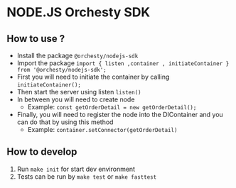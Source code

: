 # NODE.JS Orchesty SDK

## How to use ?
- Install the package `@orchesty/nodejs-sdk`
- Import the package ``import { listen ,container , initiateContainer } from '@orchesty/nodejs-sdk';``
- First you will need to initiate the container by calling `initiateContainer();`
- Then start the server using listen `listen()`
- In between you will need to create node
  - Example: `const getOrderDetail = new getOrderDetail();`
- Finally, you will need to register the node into the DIContainer and you can do that by using this method
  - Example:  `container.setConnector(getOrderDetail)`

## How to develop
1. Run `make init` for start dev environment
2. Tests can be run by `make test` or `make fasttest`
